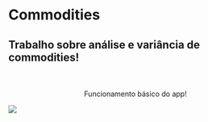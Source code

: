 # Commodities
## Trabalho sobre análise e variância de commodities!

<div class="stats" align="center">

</br>
</br>
Funcionamento básico do app!

</div class="stats" align="center">
  
![](/imagens/streamlit2.gif)  
  
</div class="stats" align="center">
